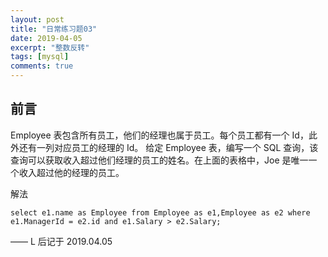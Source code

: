 ```yaml
---
layout: post
title: "日常练习题03"
date: 2019-04-05
excerpt: "整数反转"
tags: [mysql]
comments: true
---
```


## 前言

Employee 表包含所有员工，他们的经理也属于员工。每个员工都有一个 Id，此外还有一列对应员工的经理的 Id。
给定 Employee 表，编写一个 SQL 查询，该查询可以获取收入超过他们经理的员工的姓名。在上面的表格中，Joe 是唯一一个收入超过他的经理的员工。

<p id = "build"></p>

解法

    select e1.name as Employee from Employee as e1,Employee as e2 where e1.ManagerId = e2.id and e1.Salary > e2.Salary;

—— L 后记于 2019.04.05


